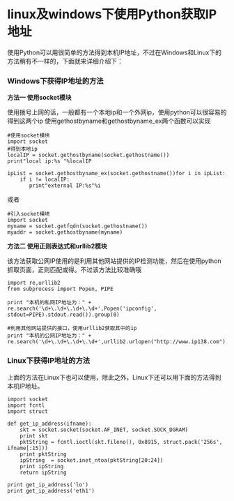 # linux及windows下使用Python获取IP地址

使用Python可以用很简单的方法得到本机IP地址，不过在Windows和Linux下的方法稍有不一样的，下面就来详细介绍下：

### Windows下获得IP地址的方法

  

**方法一 使用socket模块**

使用拨号上网的话，一般都有一个本地ip和一个外网ip，使用python可以很容易的得到这两个ip
使用gethostbyname和gethostbyname_ex两个函数可以实现

    
    
    #使用socket模块
    import socket
    #得到本地ip
    localIP = socket.gethostbyname(socket.gethostname())
    print"local ip:%s "%localIP
            
    ipList = socket.gethostbyname_ex(socket.gethostname())for i in ipList:
        if i != localIP:
           print"external IP:%s"%i

  

或者

    
    
    #引入socket模块
    import socket
    myname = socket.getfqdn(socket.gethostname())
    myaddr = socket.gethostbyname(myname)

  

**方法二 使用正则表达式和urllib2模块**

该方法获取公网IP使用的是利用其他网站提供的IP检测功能，然后在使用python抓取页面，正则匹配或得。不过该方法比较准确哦

    
    
    import re,urllib2
    from subprocess import Popen, PIPE
           
    print "本机的私网IP地址为：" + re.search('\d+\.\d+\.\d+\.\d+',Popen('ipconfig', stdout=PIPE).stdout.read()).group(0)
           
    #利用其他网站提供的接口，使用urllib2获取其中的ip
    print "本机的公网IP地址为：" + re.search('\d+\.\d+\.\d+\.\d+',urllib2.urlopen("http://www.ip138.com").read()).group(0)

  

### Linux下获得IP地址的方法

  

  

上面的方法在Linux下也可以使用，除此之外，Linux下还可以用下面的方法得到本机IP地址。

  

    
    
    import socket
    import fcntl
    import struct
         
    def get_ip_address(ifname):
        skt = socket.socket(socket.AF_INET, socket.SOCK_DGRAM)
        print skt
        pktString = fcntl.ioctl(skt.fileno(), 0x8915, struct.pack('256s', ifname[:15]))
        print pktString
        ipString  = socket.inet_ntoa(pktString[20:24])
        print ipString
        return ipString
         
    print get_ip_address('lo')
    print get_ip_address('eth1')

  

